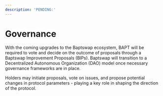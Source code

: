 ```yaml
---
description: 'PENDING:'
---
```


# Governance

With the coming upgrades to the Baptswap ecosystem, BAPT will be required to vote and decide on the outcome of proposals through a Baptswap Improvement Proposals (BIPs). Baptswap will transition to a Decentralized Autonomous Organization (DAO) model once necessary governance frameworks are in place.

Holders may initiate proposals, vote on issues, and propose potential changes in protocol parameters - playing a key role in shaping the direction of the protocol.&#x20;
